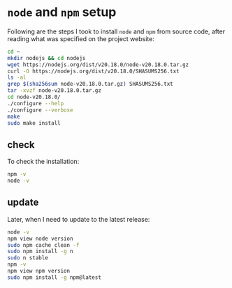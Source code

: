 # `node` and `npm` setup

Following are the steps I took to install `node` and `npm` from source code, after reading what was specified on the project website:

```bash
cd ~
mkdir nodejs && cd nodejs
wget https://nodejs.org/dist/v20.18.0/node-v20.18.0.tar.gz
curl -O https://nodejs.org/dist/v20.18.0/SHASUMS256.txt
ls -al
grep $(sha256sum node-v20.18.0.tar.gz) SHASUMS256.txt
tar -xvzf node-v20.18.0.tar.gz
cd node-v20.18.0/
./configure --help
./configure --verbose
make
sudo make install
```

## check

To check the installation:

```bash
npm -v
node -v
```

## update

Later, when I need to update to the latest release:

```bash
node -v
npm view node version
sudo npm cache clean -f
sudo npm install -g n
sudo n stable
npm -v
npm view npm version
sudo npm install -g npm@latest
```